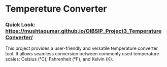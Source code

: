 # Tempereture Converter
### Quick Look: https://mushtaqumar.github.io/OIBSIP_Project3_TemperatureConverter/
This project provides a user-friendly and versatile temperature converter tool. It allows seamless conversion between commonly used temperature scales: Celsius (°C), Fahrenheit (°F), and Kelvin (K).
